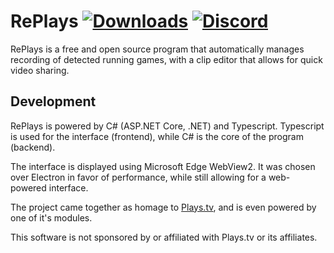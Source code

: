 # RePlays [![Downloads][download-badge]][download-link] [![Discord][discord-badge]][discord-link]

[download-badge]: https://img.shields.io/github/downloads/lulzsun/RePlays/total
[download-link]: https://github.com/lulzsun/RePlays/releases/

[discord-badge]: https://img.shields.io/discord/654698116917886986?label=Discord&logo=discord
[discord-link]: https://discordapp.com/invite/Qj2BmZX

RePlays is a free and open source program that automatically manages recording of detected running games, with a clip editor that allows for quick video sharing.

## Development
RePlays is powered by C# (ASP.NET Core, .NET) and Typescript. Typescript is used for the interface (frontend), while C# is the core of the program (backend).

The interface is displayed using Microsoft Edge WebView2. It was chosen over Electron in favor of performance, while still allowing for a web-powered interface.

The project came together as homage to [Plays.tv](https://en.wikipedia.org/wiki/Plays.tv), and is even powered by one of it's modules.

This software is not sponsored by or affiliated with Plays.tv or its affiliates. 
